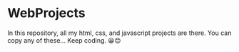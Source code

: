 # WebProjects
In this repository, all my html, css, and javascript projects are there. You can copy any of these... Keep coding. 😀😊
